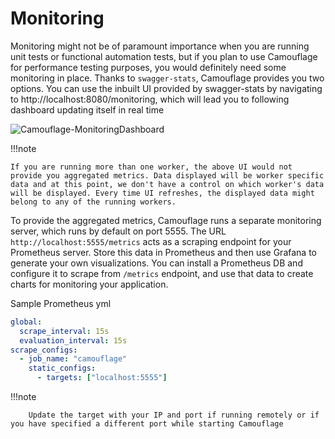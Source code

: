 # Monitoring

Monitoring might not be of paramount importance when you are running unit tests or functional automation tests, but if you plan to use Camouflage for performance testing purposes, you would definitely need some monitoring in place. Thanks to `swagger-stats`, Camouflage provides you two options. You can use the inbuilt UI provided by swagger-stats by navigating to http://localhost:8080/monitoring, which will lead you to following dashboard updating itself in real time

![Camouflage-MonitoringDashboard](Camouflage-MonitoringDashboard.png)

!!!note

    If you are running more than one worker, the above UI would not provide you aggregated metrics. Data displayed will be worker specific data and at this point, we don't have a control on which worker's data will be displayed. Every time UI refreshes, the displayed data might belong to any of the running workers.

To provide the aggregated metrics, Camouflage runs a separate monitoring server, which runs by default on port 5555. The URL `http://localhost:5555/metrics` acts as a scraping endpoint for your Prometheus server. Store this data in Prometheus and then use Grafana to generate your own visualizations. You can install a Prometheus DB and configure it to scrape from `/metrics` endpoint, and use that data to create charts for monitoring your application.

Sample Prometheus yml

```yaml
global:
  scrape_interval: 15s
  evaluation_interval: 15s
scrape_configs:
  - job_name: "camouflage"
    static_configs:
      - targets: ["localhost:5555"]
```

!!!note

        Update the target with your IP and port if running remotely or if you have specified a different port while starting Camouflage
